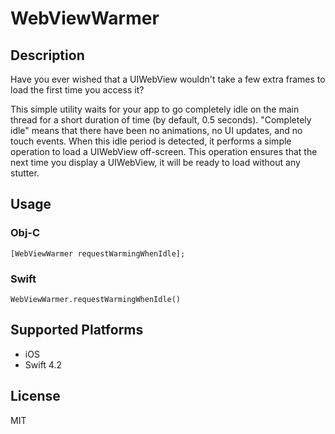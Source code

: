# WebViewWarmer

## Description

Have you ever wished that a UIWebView wouldn't take a few extra frames to load the first time you access it?

This simple utility waits for your app to go completely idle on the main thread for a short duration of time (by default, 0.5 seconds). "Completely idle" means that there have been no animations, no UI updates, and no touch events. When this idle period is detected, it performs a simple operation to load a UIWebView off-screen. This operation ensures that the next time you display a UIWebView, it will be ready to load without any stutter.

## Usage

### Obj-C

```
[WebViewWarmer requestWarmingWhenIdle];
```

### Swift

```
WebViewWarmer.requestWarmingWhenIdle()
```

## Supported Platforms

* iOS
* Swift 4.2

## License

MIT
